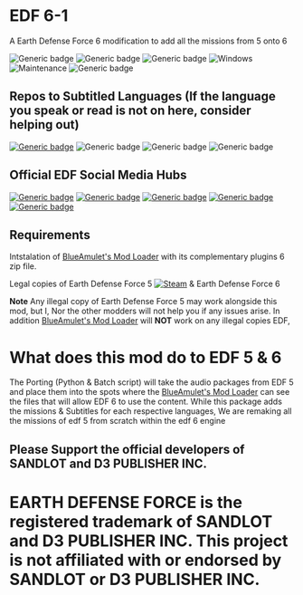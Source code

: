 # EDF 6-1
A Earth Defense Force 6 modification to add all the missions from 5 onto 6

![Generic badge](https://img.shields.io/badge/Campaign%20missions%20in%20total-259-green)
![Generic badge](https://img.shields.io/badge/All%20missions%20in%20total-288%2B-brightgreen)
![Generic badge](https://img.shields.io/badge/Missions%20completed-0-red)
![Windows](https://svgshare.com/i/ZhY.svg)
![Maintenance](https://img.shields.io/badge/Maintained%3F-Once%20EDF%206%20is%20out%20on%20PC-blue.svg)
![Generic badge](https://img.shields.io/github/downloads/FevGrave/EDF_6-1/total)

## Repos to Subtitled Languages (If the language you speak or read is not on here, consider helping out)
[![Generic badge](https://img.shields.io/badge/Subtitles-EN_(5)-blueviolet)](https://github.com/FevGrave/EDF_6-1)
![Generic badge](https://img.shields.io/badge/字幕-JP_(5)-white)
![Generic badge](https://img.shields.io/badge/字幕-CN_(5)-red)
![Generic badge](https://img.shields.io/badge/자막-KR_(5)-blue)

## Official EDF Social Media Hubs
[![Generic badge](https://img.shields.io/discord/207292314064781312?logo=discord&style=social)](https://discord.gg/a9JKEV8xHS)
[![Generic badge](https://img.shields.io/twitter/follow/EDF_OFFICIAL_EN?style=social)](https://twitter.com/EDF_OFFICIAL_EN)
[![Generic badge](https://img.shields.io/twitter/follow/EDF_OFFICIAL?style=social)](https://twitter.com/EDF_OFFICIAL)
[![Generic badge](https://img.shields.io/twitter/follow/D3_PUBLISHER?style=social)](https://twitter.com/D3_PUBLISHER)
[![Generic badge](https://img.shields.io/reddit/subreddit-subscribers/EDF?style=social)](https://www.reddit.com/r/EDF)

## Requirements
Intstalation of [BlueAmulet's Mod Loader](https://github.com/BlueAmulet/EDF5ModLoader) with its complementary plugins 6 zip file.

Legal copies of Earth Defense Force 5 [![Steam](https://img.shields.io/badge/steam-%23000000.svg?style=for-the-badge&logo=steam&logoColor=white)](https://store.steampowered.com/app/1007040/EARTH_DEFENSE_FORCE_5/) & Earth Defense Force 6 

**Note** Any illegal copy of Earth Defense Force 5 may work alongside this mod, but I, Nor the other modders will not help you if any issues arise. In addition [BlueAmulet's Mod Loader](https://github.com/BlueAmulet/EDF5ModLoader) will **NOT** work on any illegal copies EDF,

# What does this mod do to EDF 5 & 6

The Porting (Python & Batch script) will take the audio packages from EDF 5 and place them into the spots where the [BlueAmulet's Mod Loader](https://github.com/BlueAmulet/EDF5ModLoader) can see the files that will allow EDF 6 to use the content. While this package adds the missions & Subtitles for each respective languages, We are remaking all the missions of edf 5 from scratch within the edf 6 engine

## Please Support the official developers of SANDLOT and D3 PUBLISHER INC. 
# EARTH DEFENSE FORCE is the registered trademark of SANDLOT and D3 PUBLISHER INC. This project is not affiliated with or endorsed by SANDLOT or D3 PUBLISHER INC.
